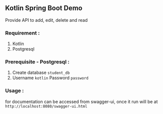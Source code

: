 ## Kotlin Spring Boot Demo

Provide API to add, edit, delete and read

### Requirement :

1. Kotlin
2. Postgresql

### Prerequisite - Postgresql :

1. Create database `student_db`
2. Username `kotlin` Password `password`

### Usage :

for documentation can be accessed from swagger-ui, once it run will be at
`http://localhost:8080/swagger-ui.html`

